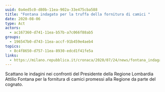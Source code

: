 ```yaml
---
uuid: 0a4ed5c0-d80b-11ea-902a-33e475cba588
title: "Fontana indagato per la truffa della fornitura di camici "
date: 2020-08-06
type: Act
actors:
  - ac167360-d741-11ea-b57b-a7c066f88ab5
groups:
  - 196547b0-d743-11ea-accf-91b459e4aeb4
topics:
  - 8c4f8650-d757-11ea-8930-edcd1f41fe5a
links:
  - https://milano.repubblica.it/cronaca/2020/07/24/news/fontana_indagato_camici-262818924/
---
```

Scattano le indagini nei confronti del Presidente della Regione Lombardia Attilio Fontana per la fornitura di camici promessi alla Regione da parte del cognato.